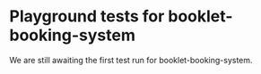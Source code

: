 # Playground tests for booklet-booking-system
We are still awaiting the first test run for booklet-booking-system.
